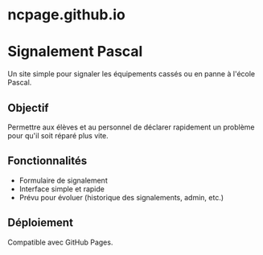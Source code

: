 # ncpage.github.io


# Signalement Pascal

Un site simple pour signaler les équipements cassés ou en panne à l'école Pascal.

## Objectif
Permettre aux élèves et au personnel de déclarer rapidement un problème pour qu'il soit réparé plus vite.

## Fonctionnalités
- Formulaire de signalement
- Interface simple et rapide
- Prévu pour évoluer (historique des signalements, admin, etc.)

## Déploiement
Compatible avec GitHub Pages.
